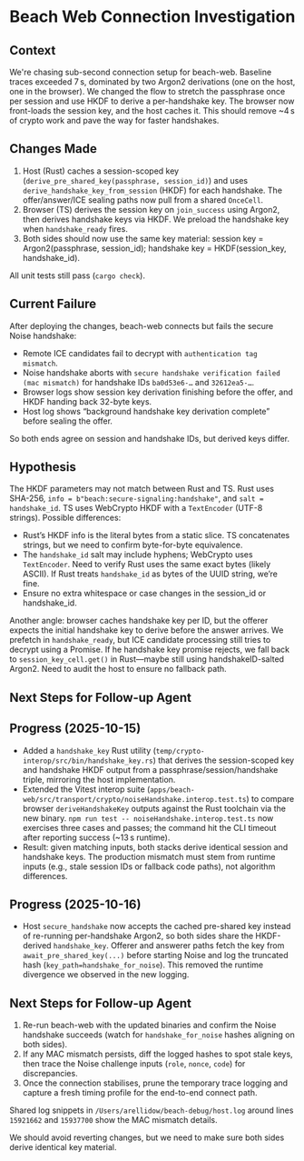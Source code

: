 # Beach Web Connection Investigation

## Context

We're chasing sub-second connection setup for beach-web. Baseline traces exceeded 7 s, dominated by two Argon2 derivations (one on the host, one in the browser). We changed the flow to stretch the passphrase once per session and use HKDF to derive a per-handshake key. The browser now front-loads the session key, and the host caches it. This should remove ~4 s of crypto work and pave the way for faster handshakes.

## Changes Made

1. Host (Rust) caches a session-scoped key (`derive_pre_shared_key(passphrase, session_id)`) and uses `derive_handshake_key_from_session` (HKDF) for each handshake. The offer/answer/ICE sealing paths now pull from a shared `OnceCell`.
2. Browser (TS) derives the session key on `join_success` using Argon2, then derives handshake keys via HKDF. We preload the handshake key when `handshake_ready` fires.
3. Both sides should now use the same key material: session key = Argon2(passphrase, session_id); handshake key = HKDF(session_key, handshake_id).

All unit tests still pass (`cargo check`).

## Current Failure

After deploying the changes, beach-web connects but fails the secure Noise handshake:

- Remote ICE candidates fail to decrypt with `authentication tag mismatch`.
- Noise handshake aborts with `secure handshake verification failed (mac mismatch)` for handshake IDs `ba0d53e6-…` and `32612ea5-…`.
- Browser logs show session key derivation finishing before the offer, and HKDF handing back 32-byte keys.
- Host log shows “background handshake key derivation complete” before sealing the offer.

So both ends agree on session and handshake IDs, but derived keys differ.

## Hypothesis

The HKDF parameters may not match between Rust and TS. Rust uses SHA-256, `info = b"beach:secure-signaling:handshake"`, and `salt = handshake_id`. TS uses WebCrypto HKDF with a `TextEncoder` (UTF-8 strings). Possible differences:

- Rust’s HKDF info is the literal bytes from a static slice. TS concatenates strings, but we need to confirm byte-for-byte equivalence.
- The `handshake_id` salt may include hyphens; WebCrypto uses `TextEncoder`. Need to verify Rust uses the same exact bytes (likely ASCII). If Rust treats `handshake_id` as bytes of the UUID string, we’re fine.
- Ensure no extra whitespace or case changes in the session_id or handshake_id.

Another angle: browser caches handshake key per ID, but the offerer expects the initial handshake key to derive before the answer arrives. We prefetch in `handshake_ready`, but ICE candidate processing still tries to decrypt using a Promise. If he handshake key promise rejects, we fall back to `session_key_cell.get()` in Rust—maybe still using handshakeID-salted Argon2. Need to audit the host to ensure no fallback path.

## Next Steps for Follow-up Agent

## Progress (2025-10-15)

- Added a `handshake_key` Rust utility (`temp/crypto-interop/src/bin/handshake_key.rs`) that derives the session-scoped key and handshake HKDF output from a passphrase/session/handshake triple, mirroring the host implementation.
- Extended the Vitest interop suite (`apps/beach-web/src/transport/crypto/noiseHandshake.interop.test.ts`) to compare browser `deriveHandshakeKey` outputs against the Rust toolchain via the new binary. `npm run test -- noiseHandshake.interop.test.ts` now exercises three cases and passes; the command hit the CLI timeout after reporting success (~13 s runtime).
- Result: given matching inputs, both stacks derive identical session and handshake keys. The production mismatch must stem from runtime inputs (e.g., stale session IDs or fallback code paths), not algorithm differences.

## Progress (2025-10-16)

- Host `secure_handshake` now accepts the cached pre-shared key instead of re-running per-handshake Argon2, so both sides share the HKDF-derived `handshake_key`. Offerer and answerer paths fetch the key from `await_pre_shared_key(...)` before starting Noise and log the truncated hash (`key_path=handshake_for_noise`). This removed the runtime divergence we observed in the new logging.

## Next Steps for Follow-up Agent

1. Re-run beach-web with the updated binaries and confirm the Noise handshake succeeds (watch for `handshake_for_noise` hashes aligning on both sides).
2. If any MAC mismatch persists, diff the logged hashes to spot stale keys, then trace the Noise challenge inputs (`role`, `nonce`, `code`) for discrepancies.
3. Once the connection stabilises, prune the temporary trace logging and capture a fresh timing profile for the end-to-end connect path.

Shared log snippets in `/Users/arellidow/beach-debug/host.log` around lines `15921662` and `15937700` show the MAC mismatch details. 

We should avoid reverting changes, but we need to make sure both sides derive identical key material.
